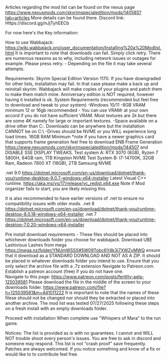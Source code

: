 Articles regarding the mod list can be found on the nexus page https://www.nexusmods.com/skyrimspecialedition/mods/140585?tab=articles
More details can be found there. 
Discord link: Https://discord.gg/nJjTyhEECb

For now here's the Key information:

How to use Wabbajack: https://wiki.wabbajack.org/user_documentation/Installing%20a%20Modlist.html It is important to note that downloads can fail. Simply click retry. There are numerous reasons as to why, including network issues or outages for example. Please press retry.  - Depending on the file it may take several attempts. 

Requirements: Skyrim Special Edition Version 1170. If you have downgraded for other lists, installation may fail. In that case please make a back up and reinstall skyrim. Wabbajack will make copies of your plugins and patch them to make them match mine. Anniversary edition is NOT required, however having it installed is ok. 
System Requirements (recommended but feel free to download and tweak to your system)
-Windows 10/11 
-8GB VRAM minimum 12 or 16gb recommended - You can use VRAMr at your own accord if you do not have sufficient VRAM. Most textures are 2k but there are some 4K namely for large or important textures. 
-Space available on a drive other than C:\. Downloads can be anywhere but the installation CANNOT be on C:\ 
-Drives should be NVME or you WILL experience long load times. 
16GB RAM Minimum 
*note if you have a newer graphics card that supports frame generation feel free to download ENB Frame Generation https://www.nexusmods.com/skyrimspecialedition/mods/144507 and DISABLE SSE DISPLAY TWEAKS.
Test system A: RTX 3070 (8GB), Ryzen 7 5800H, 64GB ram, 1TB Kingston NVME
Test System B: I7-14700K, 32GB Ram, Radeon 7800 XT (16GB), 2TB Samsung NVME

.net 9.0 https://dotnet.microsoft.com/en-us/download/dotnet/thank-you/runtime-desktop-9.0.7-windows-x64-installer
Latest Visual C++ runtime. https://aka.ms/vs/17/release/vc_redist.x64.exe Note if Mod organizer fails to start, you are likely missing this. 

It is also recommended to have earlier versions of .net to ensure no compatibility issues with older mods.
.net 8 https://dotnet.microsoft.com/en-us/download/dotnet/thank-you/runtime-desktop-8.0.18-windows-x64-installer
.net 7 https://dotnet.microsoft.com/en-us/download/dotnet/thank-you/runtime-desktop-7.0.20-windows-x64-installer

Pre install download requirements - These files should be placed into whichever downloads folder you choose for wabbajack. 
Download UBE ﻿Lashivious Lashes from mega https://mega.nz/folder/YNUmWSSS#5W09Tobc6Y4k3i7XWZvMWQ﻿ ensure that it download as a STANDARD DOWNLOAD AND NOT AS A ZIP. It should be placed in whatever downloads folder you intend to use. Ensure that you only select the archive file with a .7z extension
Navigate to Patreon.com.
Establish a patreon account (free) if you do not have one.  
Navigate to this page:  https://www.patreon.com/posts/fertilty-aela-125039581
Please download the file in the middle of the screen to your downloads folder. https://www.patreon.com/file?h=125039581&m=441011222
It is important to note that the names of these filese should not be changed nor should they be extracted or placed into another archive. 
The mod list was tested 07/27/2025 following these steps on a fresh install with an empty downloads folder. 

Proceed with installation
When complete use "Whispers of Mara" to the run game. 

Notices:
The list is provided as is with no guarantees. I cannot and WILL NOT trouble shoot every person's issues. You are free to ask in discord and someone may respond. 
This list is not "crash proof" save frequently.
Patches are always welcomed. If you notice something and know of a fix or would like to to contribute feel free. 
 
